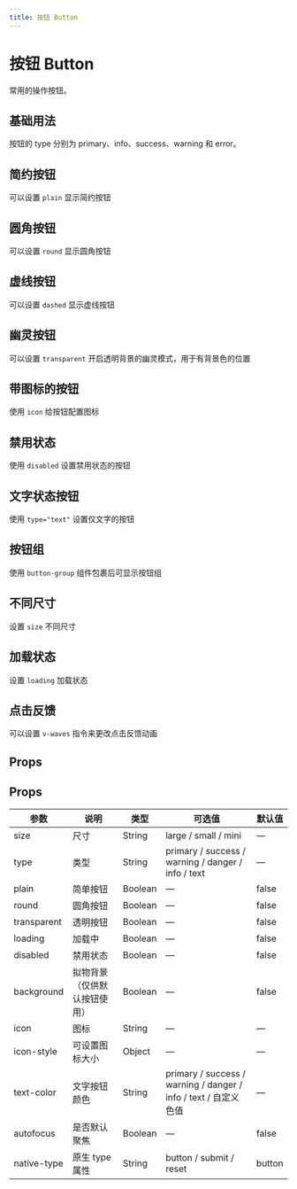 ```yaml
---
title: 按钮 Button
---
```


<b-back-top></b-back-top>

# 按钮 Button

常用的操作按钮。

## 基础用法

按钮的 type 分别为 primary、info、success、warning 和 error。

<preview path="./demo/Button/Basic.vue"></preview>

## 简约按钮

可以设置 `plain` 显示简约按钮

<preview path="./demo/Button/Plain.vue"></preview>

## 圆角按钮

可以设置 `round` 显示圆角按钮

<preview path="./demo/Button/Round.vue"></preview>

## 虚线按钮

可以设置 `dashed` 显示虚线按钮

<preview path="./demo/Button/Dashed.vue"></preview>

## 幽灵按钮

可以设置 `transparent` 开启透明背景的幽灵模式，用于有背景色的位置

<preview path="./demo/Button/Ghost.vue"></preview>

## 带图标的按钮

使用 `icon` 给按钮配置图标

<preview path="./demo/Button/Icon.vue"></preview>

## 禁用状态

使用 `disabled` 设置禁用状态的按钮

<preview path="./demo/Button/Disabled.vue"></preview>

## 文字状态按钮

使用 `type="text"` 设置仅文字的按钮

<preview path="./demo/Button/Text.vue"></preview>

## 按钮组

使用 `button-group` 组件包裹后可显示按钮组

<preview path="./demo/Button/Group.vue"></preview>

## 不同尺寸

设置 `size` 不同尺寸

<preview path="./demo/Button/Size.vue"></preview>

## 加载状态

设置 `loading` 加载状态

<preview path="./demo/Button/Loading.vue"></preview>

## 点击反馈

可以设置 `v-waves` 指令来更改点击反馈动画

<preview path="./demo/Button/Waves.vue"></preview>

## Props

## Props

| 参数        | 说明                         | 类型    | 可选值                                                          | 默认值 |
| ----------- | ---------------------------- | ------- | --------------------------------------------------------------- | ------ |
| size        | 尺寸                         | String  | large / small / mini                                            | —      |
| type        | 类型                         | String  | primary / success / warning / danger / info / text              | —      |
| plain       | 简单按钮                     | Boolean | —                                                               | false  |
| round       | 圆角按钮                     | Boolean | —                                                               | false  |
| transparent | 透明按钮                     | Boolean | —                                                               | false  |
| loading     | 加载中                       | Boolean | —                                                               | false  |
| disabled    | 禁用状态                     | Boolean | —                                                               | false  |
| background  | 拟物背景（仅供默认按钮使用） | Boolean | —                                                               | false  |
| icon        | 图标                         | String  | —                                                               | —      |
| icon-style  | 可设置图标大小               | Object  | —                                                               | —      |
| text-color  | 文字按钮颜色                 | String  | primary / success / warning / danger / info / text / 自定义色值 | —      |
| autofocus   | 是否默认聚焦                 | Boolean | —                                                               | false  |
| native-type | 原生 type 属性               | String  | button / submit / reset                                         | button |
